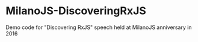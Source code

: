 # MilanoJS-DiscoveringRxJS
Demo code for "Discovering RxJS" speech held at MilanoJS anniversary in 2016
